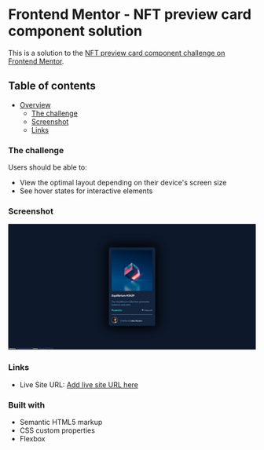 # Frontend Mentor - NFT preview card component solution

This is a solution to the [NFT preview card component challenge on Frontend Mentor](https://www.frontendmentor.io/challenges/nft-preview-card-component-SbdUL_w0U).

## Table of contents

-   [Overview](#overview)
    -   [The challenge](#the-challenge)
    -   [Screenshot](#screenshot)
    -   [Links](#links)

### The challenge

Users should be able to:

-   View the optimal layout depending on their device's screen size
-   See hover states for interactive elements

### Screenshot

![](./screenshot.jpg)

### Links

-   Live Site URL: [Add live site URL here](https://your-live-site-url.com)

### Built with

-   Semantic HTML5 markup
-   CSS custom properties
-   Flexbox
